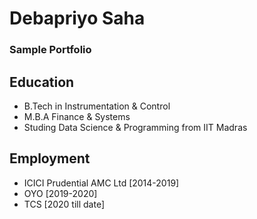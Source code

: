 # Debapriyo Saha
### Sample Portfolio
## Education

- B.Tech in Instrumentation & Control
- M.B.A Finance & Systems
- Studing Data Science & Programming from IIT Madras

## Employment

- ICICI Prudential AMC Ltd [2014-2019]
- OYO [2019-2020]
- TCS [2020 till date]

